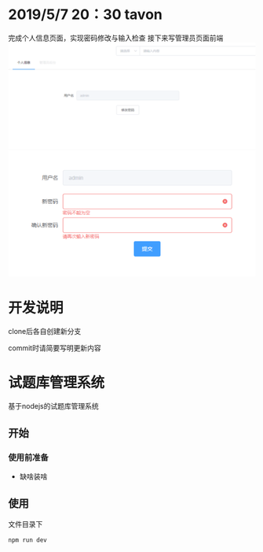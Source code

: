 # 2019/5/7 20：30 tavon
完成个人信息页面，实现密码修改与输入检查
接下来写管理员页面前端
![avatar](/updatepics/tavon1.png)
![avatar](/updatepics/tavon2.png)

# 开发说明
clone后各自创建新分支

commit时请简要写明更新内容

# 试题库管理系统
基于nodejs的试题库管理系统

## 开始

### 使用前准备

- 缺啥装啥

## 使用

文件目录下

```shell
npm run dev
```
